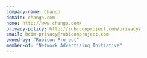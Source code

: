 ```yaml
---
company-name: Chango
domain: chango.com
home: http://www.chango.com/
privacy-policy: http://rubiconproject.com/privacy/
email: bcim-privacy@rubiconproject.com
owned-by: "Rubicon Project"
member-of: "Network Advertising Initiative"
---
```




